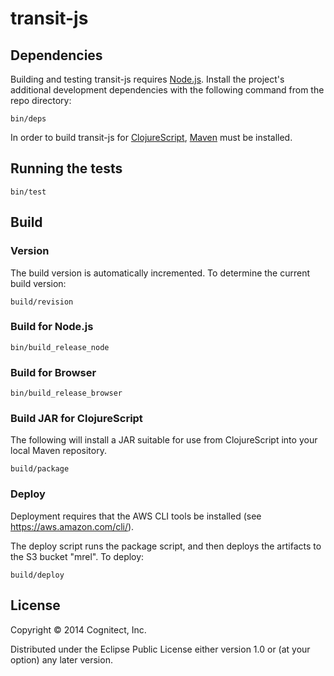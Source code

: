 # transit-js

## Dependencies

Building and testing transit-js requires
[Node.js](http://nodejs.org). Install the project's additional
development dependencies with the following command from the repo
directory:

```
bin/deps
```

In order to build transit-js for
[ClojureScript](http://github.com/clojure/clojurescript),
[Maven](http://maven.apache.org) must be installed.

## Running the tests

```
bin/test
```

## Build

### Version

The build version is automatically incremented.  To determine the
current build version:

```
build/revision
```

### Build for Node.js

```
bin/build_release_node
```

### Build for Browser

```
bin/build_release_browser
```

### Build JAR for ClojureScript

The following will install a JAR suitable for use from ClojureScript
into your local Maven repository.

```
build/package
```

### Deploy

Deployment requires that the AWS CLI tools be installed (see
https://aws.amazon.com/cli/).

The deploy script runs the package script, and then deploys the
artifacts to the S3 bucket "mrel".  To deploy:

    build/deploy

## License

Copyright © 2014 Cognitect, Inc.

Distributed under the Eclipse Public License either version 1.0 or (at
your option) any later version.
